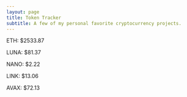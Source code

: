```yaml
---
layout: page
title: Token Tracker
subtitle: A few of my personal favorite cryptocurrency projects.
---
```


<!--BEGINCRYPTOINPUT-->
ETH: $2533.87

LUNA: $81.37

NANO: $2.22

LINK: $13.06

AVAX: $72.13

<!--ENDCRYPTOINPUT-->
